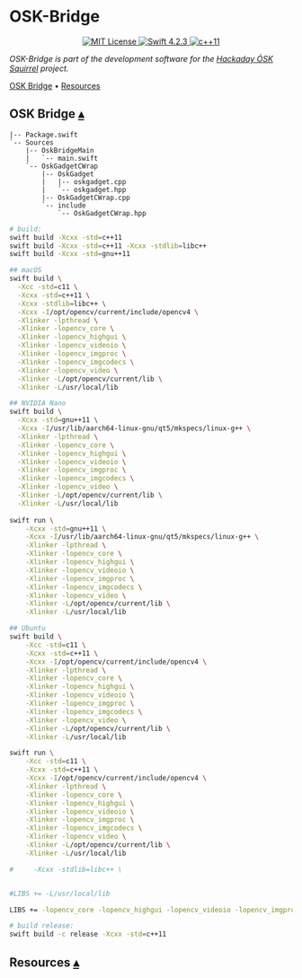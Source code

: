 # OSK-Bridge

<p align="center">
    <a href="LICENSE">
        <img src="http://img.shields.io/badge/license-Apache 2.0-brightgreen.svg" alt="MIT License">
    </a>
    <a href="https://swift.org">
        <img src="http://img.shields.io/badge/swift-4.2.3-brightgreen.svg" alt="Swift 4.2.3">
    </a>
    <a href="https://en.cppreference.com/w/">
        <img src="https://img.shields.io/badge/std-c++11-brightgreen.svg" alt="c++11">
    </a>
</p>

_OSK-Bridge is part of the development software for the [Hackaday ÓSK Squirrel](https://hackaday.io/project/165563-sk-squirrel) project._

<a id="contents"></a>
[OSK Bridge](#osk-bridge-) •
[Resources](#resources-)

## OSK Bridge <a id="osk-bridge-"></a>[▴](#contents)

```
|-- Package.swift
`-- Sources
    |-- OskBridgeMain
    |   `-- main.swift
    `-- OskGadgetCWrap
        |-- OskGadget
        |   |-- oskgadget.cpp
        |   `-- oskgadget.hpp
        |-- OskGadgetCWrap.cpp
        `-- include
            `-- OskGadgetCWrap.hpp
```

``` sh
# build:
swift build -Xcxx -std=c++11
swift build -Xcxx -std=c++11 -Xcxx -stdlib=libc++
swift build -Xcxx -std=gnu++11

## macOS
swift build \
  -Xcc -std=c11 \
  -Xcxx -std=c++11 \
  -Xcxx -stdlib=libc++ \
  -Xcxx -I/opt/opencv/current/include/opencv4 \
  -Xlinker -lpthread \
  -Xlinker -lopencv_core \
  -Xlinker -lopencv_highgui \
  -Xlinker -lopencv_videoio \
  -Xlinker -lopencv_imgproc \
  -Xlinker -lopencv_imgcodecs \
  -Xlinker -lopencv_video \
  -Xlinker -L/opt/opencv/current/lib \
  -Xlinker -L/usr/local/lib

## NVIDIA Nano
swift build \
  -Xcxx -std=gnu++11 \
  -Xcxx -I/usr/lib/aarch64-linux-gnu/qt5/mkspecs/linux-g++ \
  -Xlinker -lpthread \
  -Xlinker -lopencv_core \
  -Xlinker -lopencv_highgui \
  -Xlinker -lopencv_videoio \
  -Xlinker -lopencv_imgproc \
  -Xlinker -lopencv_imgcodecs \
  -Xlinker -lopencv_video \
  -Xlinker -L/opt/opencv/current/lib \
  -Xlinker -L/usr/local/lib
  
swift run \
    -Xcxx -std=gnu++11 \
    -Xcxx -I/usr/lib/aarch64-linux-gnu/qt5/mkspecs/linux-g++ \
    -Xlinker -lpthread \
    -Xlinker -lopencv_core \
    -Xlinker -lopencv_highgui \
    -Xlinker -lopencv_videoio \
    -Xlinker -lopencv_imgproc \
    -Xlinker -lopencv_imgcodecs \
    -Xlinker -lopencv_video \
    -Xlinker -L/opt/opencv/current/lib \
    -Xlinker -L/usr/local/lib

## Ubuntu
swift build \
    -Xcc -std=c11 \
    -Xcxx -std=c++11 \
    -Xcxx -I/opt/opencv/current/include/opencv4 \
    -Xlinker -lpthread \
    -Xlinker -lopencv_core \
    -Xlinker -lopencv_highgui \
    -Xlinker -lopencv_videoio \
    -Xlinker -lopencv_imgproc \
    -Xlinker -lopencv_imgcodecs \
    -Xlinker -lopencv_video \
    -Xlinker -L/opt/opencv/current/lib \
    -Xlinker -L/usr/local/lib

swift run \
    -Xcc -std=c11 \
    -Xcxx -std=c++11 \
    -Xcxx -I/opt/opencv/current/include/opencv4 \
    -Xlinker -lpthread \
    -Xlinker -lopencv_core \
    -Xlinker -lopencv_highgui \
    -Xlinker -lopencv_videoio \
    -Xlinker -lopencv_imgproc \
    -Xlinker -lopencv_imgcodecs \
    -Xlinker -lopencv_video \
    -Xlinker -L/opt/opencv/current/lib \
    -Xlinker -L/usr/local/lib

#     -Xcxx -stdlib=libc++ \


#LIBS += -L/usr/local/lib

LIBS += -lopencv_core -lopencv_highgui -lopencv_videoio -lopencv_imgproc -lopencv_video

# build release:
swift build -c release -Xcxx -std=c++11 
```

## Resources <a id="linkResources"></a>[▴](#contents)


